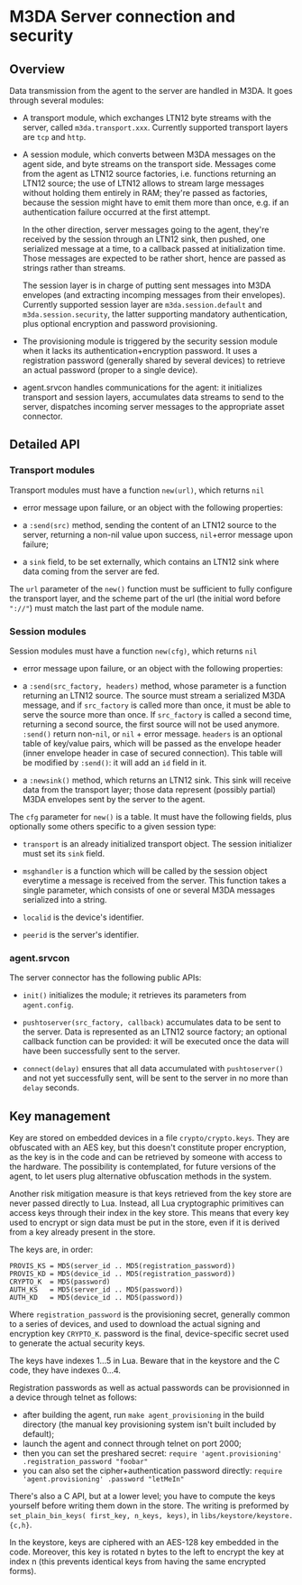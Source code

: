 # M3DA Server connection and security

## Overview

Data transmission from the agent to the server are handled in M3DA. It goes
through several modules:

* A transport module, which exchanges LTN12 byte streams with the
  server, called `m3da.transport.xxx`. Currently supported transport
  layers are `tcp` and `http`.

* A session module, which converts between M3DA messages on the agent
  side, and byte streams on the transport side. Messages come from the
  agent as LTN12 source factories, i.e. functions returning an LTN12
  source; the use of LTN12 allows to stream large messages without
  holding them entirely in RAM; they're passed as factories, because
  the session might have to emit them more than once, e.g. if an
  authentication failure occurred at the first attempt.

  In the other direction, server messages going to the agent, they're
  received by the session through an LTN12 sink, then pushed, one
  serialized message at a time, to a callback passed at initialization
  time. Those messages are expected to be rather short, hence are
  passed as strings rather than streams.

  The session layer is in charge of putting sent messages into M3DA
  envelopes (and extracting incomping messages from their
  envelopes). Currently supported session layer are
  `m3da.session.default` and `m3da.session.security`, the latter
  supporting mandatory authentication, plus optional encryption and
  password provisioning.

* The provisioning module is triggered by the security session module
  when it lacks its authentication+encryption password. It uses a
  registration password (generally shared by several devices) to
  retrieve an actual password (proper to a single device).

* agent.srvcon handles communications for the agent: it initializes
  transport and session layers, accumulates data streams to send to
  the server, dispatches incoming server messages to the appropriate
  asset connector.

## Detailed API

### Transport modules

Transport modules must have a function `new(url)`, which returns `nil`
+ error message upon failure, or an object with the following properties:

* a `:send(src)` method, sending the content of an LTN12 source to the
  server, returning a non-nil value upon success, `nil`+error message
  upon failure;

* a `sink` field, to be set externally, which contains an LTN12 sink
  where data coming from the server are fed.

The `url` parameter of the `new()` function must be sufficient to
fully configure the transport layer, and the scheme part of the url
(the initial word before `"://"`) must match the last part of the
module name.

### Session modules

Session modules must have a function `new(cfg)`, which returns `nil`
+ error message upon failure, or an object with the following
properties:

* a `:send(src_factory, headers)` method, whose parameter is a function
  returning an LTN12 source. The source must stream a serialized M3DA
  message, and if `src_factory` is called more than once, it must be
  able to serve the source more than once. If `src_factory` is called
  a second time, returning a second source, the first source will not
  be used anymore. `:send()` return non-`nil`, or `nil` + error
  message.  `headers` is an optional table of key/value pairs, which will
  be passed as the envelope header (inner envelope header in case of
  secured connection). This table will be modified by `:send()`: it will
  add an `id` field in it.

* a `:newsink()` method, which returns an LTN12 sink. This sink will
  receive data from the transport layer; those data represent
  (possibly partial) M3DA envelopes sent by the server to the agent.

The `cfg` parameter for `new()` is a table. It must have the following
fields, plus optionally some others specific to a given session type:

* `transport` is an already initialized transport object. The session
  initializer must set its `sink` field.

* `msghandler` is a function which will be called by the session
  object everytime a message is received from the server. This
  function takes a single parameter, which consists of one or several
  M3DA messages serialized into a string.

* `localid` is the device's identifier.

* `peerid` is the server's identifier.

### agent.srvcon

The server connector has the following public APIs:

* `init()` initializes the module; it retrieves its parameters from
  `agent.config`.

* `pushtoserver(src_factory, callback)` accumulates data to be sent to
  the server. Data is represented as an LTN12 source factory; an
  optional callback function can be provided: it will be executed once
  the data will have been successfully sent to the server.

* `connect(delay)` ensures that all data accumulated with
  `pushtoserver()` and not yet successfully sent, will be sent to the
  server in no more than `delay` seconds.

## Key management

Key are stored on embedded devices in a file
`crypto/crypto.keys`. They are obfuscated with an AES key, but this
doesn't constitute proper encryption, as the key is in the code and
can be retrieved by someone with access to the hardware. The
possibility is contemplated, for future versions of the agent, to let
users plug alternative obfuscation methods in the system.

Another risk mitigation measure is that keys retrieved from the key
store are never passed directly to Lua. Instead, all Lua cryptographic
primitives can access keys through their index in the key store. This
means that every key used to encrypt or sign data must be put in the
store, even if it is derived from a key already present in the store.

The keys are, in order:

    PROVIS_KS = MD5(server_id .. MD5(registration_password))
    PROVIS_KD = MD5(device_id .. MD5(registration_password))
    CRYPTO_K  = MD5(password)
    AUTH_KS   = MD5(server_id .. MD5(password))
    AUTH_KD   = MD5(device_id .. MD5(password))

Where `registration_password` is the provisioning secret, generally
common to a series of devices, and used to download the actual signing
and encryption key `CRYPTO_K`. password is the final, device-specific
secret used to generate the actual security keys.

The keys have indexes 1...5 in Lua. Beware that in the keystore and
the C code, they have indexes 0...4.

Registration passwords as well as actual passwords can be provisionned
in a device through telnet as follows:

* after building the agent, run `make agent_provisioning` in the build
  directory (the manual key provisioning system isn't built included
  by default);
* launch the agent and connect through telnet on port 2000;
* then you can set the preshared secret:
  `require 'agent.provisioning' .registration_password "foobar"`
* you can also set the cipher+authentication password directly:
  `require 'agent.provisioning' .password "letMeIn"`

There's also a C API, but at a lower level; you have to compute the
keys yourself before writing them down in the store. The writing is
preformed by `set_plain_bin_keys( first_key, n_keys, keys)`, in
`libs/keystore/keystore.{c,h}`.

In the keystore, keys are ciphered with an AES-128 key embedded in the
code. Moreover, this key is rotated n bytes to the left to encrypt the
key at index n (this prevents identical keys from having the same
encrypted forms).
